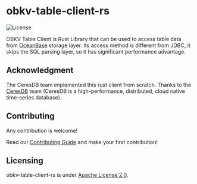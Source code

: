 # obkv-table-client-rs
![License](https://img.shields.io/badge/license-Apache--2.0-green.svg)

OBKV Table Client is Rust Library that can be used to access table data from [OceanBase](https://github.com/oceanbase/oceanbase) storage layer. Its access method is different from JDBC, it skips the SQL parsing layer, so it has significant performance advantage.

## Acknowledgment
The CeresDB team implemented this rust client from scratch. Thanks to the [CeresDB](https://github.com/CeresDB/ceresdb) team (CeresDB is a high-performance, distributed, cloud native time-series database).

## Contributing
Any contribution is welcome!

Read our [Contributing Guide](https://github.com/CeresDB/ceresdb/blob/main/CONTRIBUTING.md) and make your first contribution!

## Licensing
obkv-table-client-rs is under [Apache License 2.0](./LICENSE).
